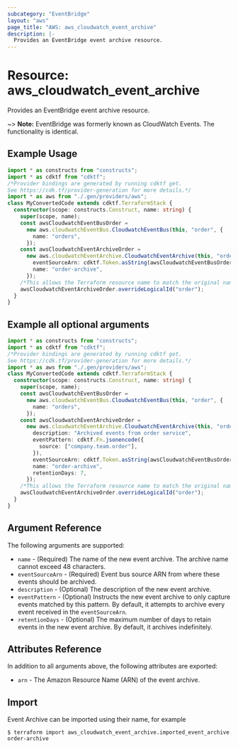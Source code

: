 ```yaml
---
subcategory: "EventBridge"
layout: "aws"
page_title: "AWS: aws_cloudwatch_event_archive"
description: |-
  Provides an EventBridge event archive resource.
---
```


# Resource: aws_cloudwatch_event_archive

Provides an EventBridge event archive resource.

~> **Note:** EventBridge was formerly known as CloudWatch Events. The functionality is identical.

## Example Usage

```typescript
import * as constructs from "constructs";
import * as cdktf from "cdktf";
/*Provider bindings are generated by running cdktf get.
See https://cdk.tf/provider-generation for more details.*/
import * as aws from "./.gen/providers/aws";
class MyConvertedCode extends cdktf.TerraformStack {
  constructor(scope: constructs.Construct, name: string) {
    super(scope, name);
    const awsCloudwatchEventBusOrder =
      new aws.cloudwatchEventBus.CloudwatchEventBus(this, "order", {
        name: "orders",
      });
    const awsCloudwatchEventArchiveOrder =
      new aws.cloudwatchEventArchive.CloudwatchEventArchive(this, "order_1", {
        eventSourceArn: cdktf.Token.asString(awsCloudwatchEventBusOrder.arn),
        name: "order-archive",
      });
    /*This allows the Terraform resource name to match the original name. You can remove the call if you don't need them to match.*/
    awsCloudwatchEventArchiveOrder.overrideLogicalId("order");
  }
}

```

## Example all optional arguments

```typescript
import * as constructs from "constructs";
import * as cdktf from "cdktf";
/*Provider bindings are generated by running cdktf get.
See https://cdk.tf/provider-generation for more details.*/
import * as aws from "./.gen/providers/aws";
class MyConvertedCode extends cdktf.TerraformStack {
  constructor(scope: constructs.Construct, name: string) {
    super(scope, name);
    const awsCloudwatchEventBusOrder =
      new aws.cloudwatchEventBus.CloudwatchEventBus(this, "order", {
        name: "orders",
      });
    const awsCloudwatchEventArchiveOrder =
      new aws.cloudwatchEventArchive.CloudwatchEventArchive(this, "order_1", {
        description: "Archived events from order service",
        eventPattern: cdktf.Fn.jsonencode({
          source: ["company.team.order"],
        }),
        eventSourceArn: cdktf.Token.asString(awsCloudwatchEventBusOrder.arn),
        name: "order-archive",
        retentionDays: 7,
      });
    /*This allows the Terraform resource name to match the original name. You can remove the call if you don't need them to match.*/
    awsCloudwatchEventArchiveOrder.overrideLogicalId("order");
  }
}

```

## Argument Reference

The following arguments are supported:

* `name` - (Required) The name of the new event archive. The archive name cannot exceed 48 characters.
* `eventSourceArn` - (Required) Event bus source ARN from where these events should be archived.
* `description` - (Optional) The description of the new event archive.
* `eventPattern` - (Optional) Instructs the new event archive to only capture events matched by this pattern. By default, it attempts to archive every event received in the `eventSourceArn`.
* `retentionDays` - (Optional) The maximum number of days to retain events in the new event archive. By default, it archives indefinitely.

## Attributes Reference

In addition to all arguments above, the following attributes are exported:

* `arn` - The Amazon Resource Name (ARN) of the event archive.

## Import

Event Archive can be imported using their name, for example

```console
$ terraform import aws_cloudwatch_event_archive.imported_event_archive order-archive
```

<!-- cache-key: cdktf-0.17.0-pre.15 input-cf6adce265c4fc2c293991934694cec0af650d63081abb6d5444e471c12f1ada -->